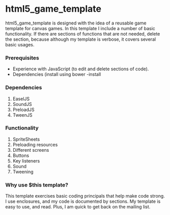 html5_game_template
===================

html5_game_template is designed with the idea of a reusable game template for canvas games. In this template I include a number of basic functionality. If there are sections of functions that are not needed, delete the section, because although my template is verbose, it covers several basic usages. 

### Prerequisites ###
- Experience with JavaScript (to edit and delete sections of code).
- Dependencies (install using bower -install

### Dependencies ###
1. EaselJS
2. SoundJS
3. PreloadJS
4. TweenJS

### Functionality ###

1. SpriteSheets
2. Preloading resources 
3. Different screens
4. Buttons
5. Key listeners
6. Sound
7. Tweening
 

### Why use $this template?
This template exercises basic coding principals that help make code strong. I use enclosures, and my code is documented by sections. My template is easy to use, and read. Plus, I am quick to get back on the mailing list.




